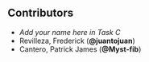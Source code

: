 ## Contributors

- _Add your name here in Task C_
- Revilleza, Frederick (**@juantojuan**)
- Cantero, Patrick James (**@Myst-fib**)